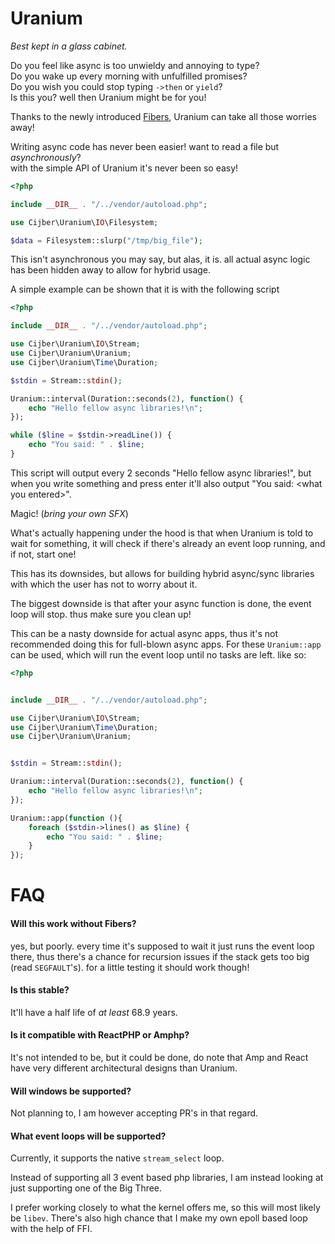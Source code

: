 # Uranium

_Best kept in a glass cabinet._

Do you feel like async is too unwieldy and annoying to type?  
Do you wake up every morning with unfulfilled promises?  
Do you wish you could stop typing `->then` or `yield`?  
Is this you? well then Uranium might be for you!

Thanks to the newly introduced [Fibers](https://wiki.php.net/rfc/fibers), Uranium can take all those worries away!

Writing async code has never been easier! want to read a file but _asynchronously_?  
with the simple API of Uranium it's never been so easy!

```php
<?php

include __DIR__ . "/../vendor/autoload.php";

use Cijber\Uranium\IO\Filesystem;

$data = Filesystem::slurp("/tmp/big_file");
```

This isn't asynchronous you may say, but alas, it is. all actual async logic has been hidden away to allow for hybrid
usage.

A simple example can be shown that it is with the following script

```php
<?php

include __DIR__ . "/../vendor/autoload.php";

use Cijber\Uranium\IO\Stream;
use Cijber\Uranium\Uranium;
use Cijber\Uranium\Time\Duration;

$stdin = Stream::stdin();

Uranium::interval(Duration::seconds(2), function() {
    echo "Hello fellow async libraries!\n";
});

while ($line = $stdin->readLine()) {
    echo "You said: " . $line;
}
```

This script will output every 2 seconds "Hello fellow async libraries!", but when you write something and press enter
it'll also output "You said: &lt;what you entered&gt;".

Magic! (_bring your own SFX_)

What's actually happening under the hood is that when Uranium is told to wait for something, it will check if there's
already an event loop running, and if not, start one!

This has its downsides, but allows for building hybrid async/sync libraries with which the user has not to worry about
it.

The biggest downside is that after your async function is done, the event loop will stop. thus make sure you clean up!

This can be a nasty downside for actual async apps, thus it's not recommended doing this for full-blown async apps. For
these `Uranium::app` can be used, which will run the event loop until no tasks are left. like so:

```php
<?php


include __DIR__ . "/../vendor/autoload.php";

use Cijber\Uranium\IO\Stream;
use Cijber\Uranium\Time\Duration;
use Cijber\Uranium\Uranium;


$stdin = Stream::stdin();

Uranium::interval(Duration::seconds(2), function() {
    echo "Hello fellow async libraries!\n";
});

Uranium::app(function (){
    foreach ($stdin->lines() as $line) {
        echo "You said: " . $line;
    }
});
```

# FAQ

#### Will this work without Fibers?

yes, but poorly. every time it's supposed to wait it just runs the event loop there, thus there's a chance for recursion
issues if the stack gets too big (read `SEGFAULT`'s). for a little testing it should work though!

#### Is this stable?

It'll have a half life of _at least_ 68.9 years.

#### Is it compatible with ReactPHP or Amphp?

It's not intended to be, but it could be done, do note that Amp and React have very different architectural designs than
Uranium.

#### Will windows be supported?

Not planning to, I am however accepting PR's in that regard.

#### What event loops will be supported?

Currently, it supports the native `stream_select` loop.

Instead of supporting all 3 event based php libraries, I am instead looking at just supporting one of the Big Three.

I prefer working closely to what the kernel offers me, so this will most likely be `libev`. There's also high chance
that I make my own epoll based loop with the help of FFI.
